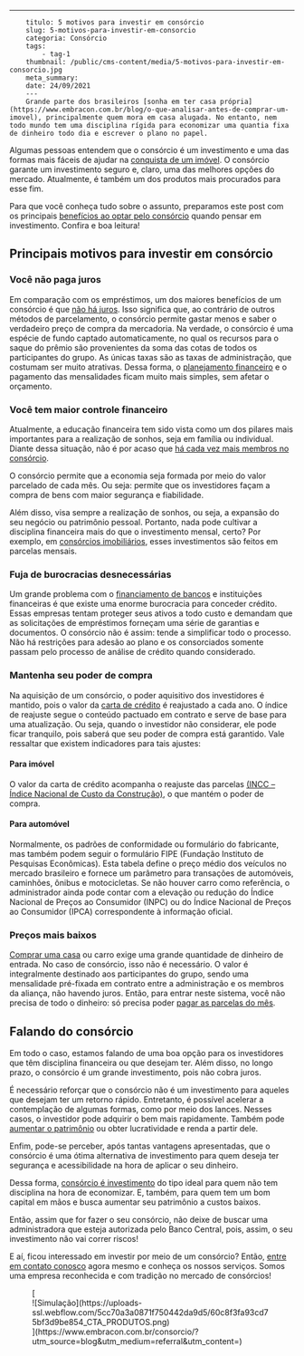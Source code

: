 ---
        titulo: 5 motivos para investir em consórcio
        slug: 5-motivos-para-investir-em-consorcio
        categoria: Consórcio
        tags:
            - tag-1
        thumbnail: /public/cms-content/media/5-motivos-para-investir-em-consorcio.jpg
        meta_summary: 
        date: 24/09/2021
        ---
        Grande parte dos brasileiros [sonha em ter casa própria](https://www.embracon.com.br/blog/o-que-analisar-antes-de-comprar-um-imovel), principalmente quem mora em casa alugada. No entanto, nem todo mundo tem uma disciplina rígida para economizar uma quantia fixa de dinheiro todo dia e escrever o plano no papel.

Algumas pessoas entendem que o consórcio é um investimento e uma das formas mais fáceis de ajudar na [conquista de um imóvel](https://www.embracon.com.br/blog/como-fazer-um-consorcio-de-imoveis-ainda-em-2021). O consórcio garante um investimento seguro e, claro, uma das melhores opções do mercado. Atualmente, é também um dos produtos mais procurados para esse fim.

Para que você conheça tudo sobre o assunto, preparamos este post com os principais [benefícios ao optar pelo consórcio](https://www.embracon.com.br/conhecaoconsorcio/quais-sao-as-vantagens-do-consorcio) quando pensar em investimento. Confira e boa leitura!

Principais motivos para investir em consórcio 
----------------------------------------------

### Você não paga juros 

Em comparação com os empréstimos, um dos maiores benefícios de um consórcio é que [não há juros](https://www.embracon.com.br/blog/parcela-de-consorcio-tem-juros). Isso significa que, ao contrário de outros métodos de parcelamento, o consórcio permite gastar menos e saber o verdadeiro preço de compra da mercadoria. Na verdade, o consórcio é uma espécie de fundo captado automaticamente, no qual os recursos para o saque do prêmio são provenientes da soma das cotas de todos os participantes do grupo. As únicas taxas são as taxas de administração, que costumam ser muito atrativas. Dessa forma, o [planejamento financeiro](https://www.embracon.com.br/blog/planejamento-financeiro-um-guia-para-as-financas-nao-sairem-de-controle) e o pagamento das mensalidades ficam muito mais simples, sem afetar o orçamento.

### Você tem maior controle financeiro 

Atualmente, a educação financeira tem sido vista como um dos pilares mais importantes para a realização de sonhos, seja em família ou individual. Diante dessa situação, não é por acaso que [há cada vez mais membros no consórcio](https://gauchazh.clicrbs.com.br/economia/conteudo-publicitario/2018/04/consorcio-pode-ser-ate-cinco-vezes-mais-barato-que-financiamento-cjgcp23qd02f601qosgviu347.html).

O consórcio permite que a economia seja formada por meio do valor parcelado de cada mês. Ou seja: permite que os investidores façam a compra de bens com maior segurança e fiabilidade.

Além disso, visa sempre a realização de sonhos, ou seja, a expansão do seu negócio ou patrimônio pessoal. Portanto, nada pode cultivar a disciplina financeira mais do que o investimento mensal, certo? Por exemplo, em [consórcios imobiliários](https://www.embracon.com.br/blog/esse-e-o-momento-de-comprar-imoveis), esses investimentos são feitos em parcelas mensais.

### Fuja de burocracias desnecessárias 

Um grande problema com o [financiamento de bancos](https://www.embracon.com.br/blog/financiamento-ou-consorcio-o-que-e-melhor-na-compra-de-um-imovel) e instituições financeiras é que existe uma enorme burocracia para conceder crédito. Essas empresas tentam proteger seus ativos a todo custo e demandam que as solicitações de empréstimos forneçam uma série de garantias e documentos. O consórcio não é assim: tende a simplificar todo o processo. Não há restrições para adesão ao plano e os consorciados somente passam pelo processo de análise de crédito quando considerado.

### Mantenha seu poder de compra 

Na aquisição de um consórcio, o poder aquisitivo dos investidores é mantido, pois o valor da [carta de crédito](https://www.embracon.com.br/conhecaoconsorcio/o-que-e-carta-de-credito) é reajustado a cada ano. O índice de reajuste segue o conteúdo pactuado em contrato e serve de base para uma atualização. Ou seja, quando o investidor não considerar, ele pode ficar tranquilo, pois saberá que seu poder de compra está garantido. Vale ressaltar que existem indicadores para tais ajustes:

#### Para imóvel 

O valor da carta de crédito acompanha o reajuste das parcelas [(INCC – Índice Nacional de Custo da Construção)](https://www.embracon.com.br/blog/incc-e-ipca-por-que-eles-sao-tao-importantes-no-consorcio), o que mantém o poder de compra.

#### ‍Para automóvel 

Normalmente, os padrões de conformidade ou formulário do fabricante, mas também podem seguir o formulário FIPE (Fundação Instituto de Pesquisas Econômicas). Esta tabela define o preço médio dos veículos no mercado brasileiro e fornece um parâmetro para transações de automóveis, caminhões, ônibus e motocicletas. Se não houver carro como referência, o administrador ainda pode contar com a elevação ou redução do Índice Nacional de Preços ao Consumidor (INPC) ou do Índice Nacional de Preços ao Consumidor (IPCA) correspondente à informação oficial.

### Preços mais baixos 

[Comprar uma casa](https://www.embracon.com.br/imoveis/consorcio-para-comprar-casa) ou carro exige uma grande quantidade de dinheiro de entrada. No caso de consórcio, isso não é necessário. O valor é integralmente destinado aos participantes do grupo, sendo uma mensalidade pré-fixada em contrato entre a administração e os membros da aliança, não havendo juros. Então, para entrar neste sistema, você não precisa de todo o dinheiro: só precisa poder [pagar as parcelas do mês](https://www.embracon.com.br/blog/como-calcular-as-parcelas-no-consorcio).

Falando do consórcio 
---------------------

Em todo o caso, estamos falando de uma boa opção para os investidores que têm disciplina financeira ou que desejam ter. Além disso, no longo prazo, o consórcio é um grande investimento, pois não cobra juros.

É necessário reforçar que o consórcio não é um investimento para aqueles que desejam ter um retorno rápido. Entretanto, é possível acelerar a contemplação de algumas formas, como por meio dos lances. Nesses casos, o investidor pode adquirir o bem mais rapidamente. Também pode [aumentar o patrimônio](https://www.embracon.com.br/blog/e-possivel-aumentar-o-patrimonio-saiba-aqui) ou obter lucratividade e renda a partir dele.

Enfim, pode-se perceber, após tantas vantagens apresentadas, que o consórcio é uma ótima alternativa de investimento para quem deseja ter segurança e acessibilidade na hora de aplicar o seu dinheiro.

Dessa forma, [consórcio é investimento](https://www.embracon.com.br/blog/consorcio-de-moto-bons-motivos-para-fazer-esse-investimento) do tipo ideal para quem não tem disciplina na hora de economizar. E, também, para quem tem um bom capital em mãos e busca aumentar seu patrimônio a custos baixos.

Então, assim que for fazer o seu consórcio, não deixe de buscar uma administradora que esteja autorizada pelo Banco Central, pois, assim, o seu investimento não vai correr riscos!

E aí, ficou interessado em investir por meio de um consórcio? Então, [entre em contato conosco](https://www.embracon.com.br/) agora mesmo e conheça os nossos serviços. Somos uma empresa reconhecida e com tradição no mercado de consórcios!

<figure class="w-richtext-figure-type-image w-richtext-align-center">[<div>![Simulação](https://uploads-ssl.webflow.com/5cc70a3a0871f750442da9d5/60c8f3fa93cd75bf3d9be854_CTA_PRODUTOS.png)</div>](https://www.embracon.com.br/consorcio/?utm_source=blog&utm_medium=referral&utm_content=)</figure>
        